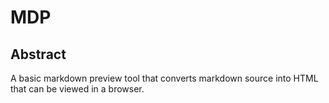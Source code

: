 # MDP

## Abstract
A basic markdown preview tool that converts markdown
source into HTML that can be viewed in a browser.